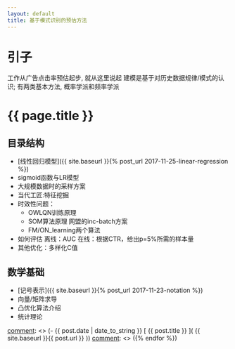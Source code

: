 ```yaml
---
layout: default
title: 基于模式识别的预估方法
---
```


# 引子
工作从广告点击率预估起步, 就从这里说起
建模是基于对历史数据规律/模式的认识; 有两类基本方法, 概率学派和频率学派

# {{ page.title }}
## 目录结构
- [线性回归模型]({{ site.baseurl }}{% post_url 2017-11-25-linear-regression %})
- sigmoid函数与LR模型
- 大规模数据时的采样方案
- 当代工匠:特征挖掘
- 时效性问题：
    - OWLQN训练原理
    - SOM算法原理 网盟的inc-batch方案
    - FM/ON_learning两个算法
- 如何评估
    离线：AUC
    在线：根据CTR，给出p=5%所需的样本量
- 其他优化：多样化C值

## 数学基础
- [记号表示]({{ site.baseurl }}{% post_url 2017-11-23-notation %})
- 向量/矩阵求导
- 凸优化算法介绍
- 统计理论


[comment]: <> ({% for post in site.posts %})
[comment]: <> (- {{ post.date | date_to_string }} [ {{ post.title }} ]( {{ site.baseurl }}{{ post.url }} ))
[comment]: <> ({% endfor %})
